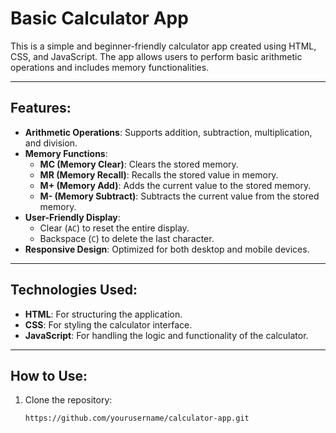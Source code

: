# Basic Calculator App

This is a simple and beginner-friendly calculator app created using HTML, CSS, and JavaScript. The app allows users to perform basic arithmetic operations and includes memory functionalities.

---

## Features:
- **Arithmetic Operations**: Supports addition, subtraction, multiplication, and division.
- **Memory Functions**:
  - **MC (Memory Clear)**: Clears the stored memory.
  - **MR (Memory Recall)**: Recalls the stored value in memory.
  - **M+ (Memory Add)**: Adds the current value to the stored memory.
  - **M- (Memory Subtract)**: Subtracts the current value from the stored memory.
- **User-Friendly Display**:
  - Clear (`AC`) to reset the entire display.
  - Backspace (`C`) to delete the last character.
- **Responsive Design**: Optimized for both desktop and mobile devices.

---

## Technologies Used:
- **HTML**: For structuring the application.
- **CSS**: For styling the calculator interface.
- **JavaScript**: For handling the logic and functionality of the calculator.

---

## How to Use:
1. Clone the repository:
   ```bash
   https://github.com/yourusername/calculator-app.git
